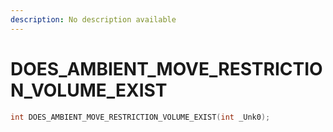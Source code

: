 ```yaml
---
description: No description available 
---
```


# DOES_AMBIENT_MOVE_RESTRICTION_VOLUME_EXIST

```cpp
int DOES_AMBIENT_MOVE_RESTRICTION_VOLUME_EXIST(int _Unk0);
```